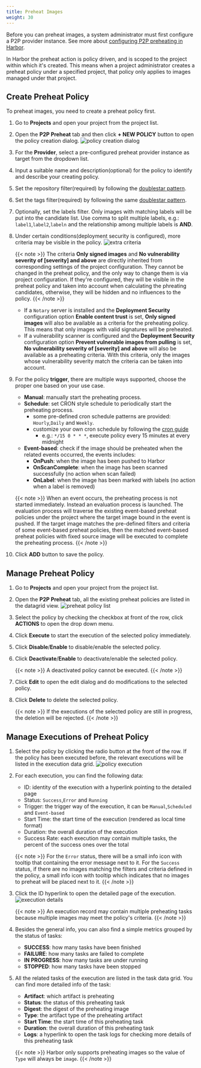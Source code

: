 ```yaml
---
title: Preheat Images
weight: 30
---
```


Before you can preheat images, a system administrator must first configure a P2P provider instance. See more about [configuring P2P preheating in Harbor](../../administration/p2p-preheat/manage-preheat-providers.md).

In Harbor the preheat action is policy driven, and is scoped to the project within which it's created. This means when a
project administrator creates a preheat policy under a specified project, that policy only applies to images managed
under that project.

## Create Preheat Policy

To preheat images, you need to create a preheat policy first.

1. Go to **Projects** and open your project from the project list.
1. Open the **P2P Preheat** tab and then click **+ NEW POLICY** button to open the policy creation dialog.
  ![policy creation dialog](../../../img/p2p-preheat/policy-creation-dialog.png)
1. For the **Provider**, select a pre-configured preheat provider instance as target from the dropdown list.
1. Input a suitable name and description(optional) for the policy to identify and describe your creating policy.
1. Set the repository filter(required) by following the [doublestar pattern](https://github.com/bmatcuk/doublestar#patterns).
1. Set the tags filter(required) by following the same [doublestar pattern](https://github.com/bmatcuk/doublestar#patterns).
1. Optionally, set the labels filter. Only images with matching labels will be put into the candidate list. Use comma
to split multiple labels, e.g.: `label1`,`label2`,`labeln` and the relationship among multiple labels is **AND**.
1. Under certain conditions(deployment security is configured), more criteria may be visible in the policy.
   ![extra criteria](../../../img/p2p-preheat/more-criteria-in-policy.png)

   {{< note >}}
   The criteria **Only signed images** and **No vulnerability severity of [severity] and above** are directly inherited
   from corresponding settings of the project configuration. They cannot be changed in the preheat policy, and the only
   way to change them is via project configuration. If they're configured, they will be visible in the preheat policy
   and taken into account when calculating the phreating candidates, otherwise, they will be hidden and no influences to the policy.
   {{< /note >}}

    - If a `Notary` server is installed and the **Deployment Security** configuration option **Enable content trust** is set,
    **Only signed images** will also be available as a criteria for the preheating policy. This means that only images
    with valid signatures will be preheated.
    - If a vulnerability scanner is configured and the **Deployment Security** configuration option
**Prevent vulnerable images from pulling** is set, **No vulnerability severity of [severity] and above**
will also be available as a preheating criteria. With this criteria, only the images whose vulnerability severity match the
criteria can be taken into account.

1. For the policy **trigger**, there are multiple ways supported, choose the proper one based on your use case.
    - **Manual**: manually start the preheating process.
    - **Schedule**: set CRON style schedule to periodically start the preheating process.
      * some pre-defined cron schedule patterns are provided: `Hourly`,`Daily` and `Weekly`.
      * customize your own cron schedule by following the [cron guide](https://en.wikipedia.org/wiki/Cron)
        - e.g.: `*/15 0 * * *`, execute policy every 15 minutes at every midnight
    - **Event-based**: check if the image should be preheated when the related events occurred, the events includes:
      * **OnPush**: when the image has been pushed to Harbor
      * **OnScanComplete**: when the image has been scanned successfully (no action when scan failed)
      * **OnLabel**: when the image has been marked with labels (no action when a label is removed)

   {{< note >}}
   When an event occurs, the preheating process is not started immediately. Instead an evaluation process is launched.
   The evaluation process will traverse the existing event-based preheat policies under the project where the target
   image bound in the event is pushed. If the target image matches the pre-defined filters and criteria of some
   event-based preheat policies, then the matched event-based preheat policies with fixed source image will be executed
   to complete the preheating process.
   {{< /note >}}

1. Click **ADD** button to save the policy.

## Manage Preheat Policy

1. Go to **Projects** and open your project from the project list.
1. Open the **P2P Preheat** tab, all the existing preheat policies are listed in the datagrid view.
   ![preheat policy list](../../../img/p2p-preheat/policy-list.png)
1. Select the policy by checking the checkbox at front of the row, click **ACTIONS** to open the drop down menu.
1. Click **Execute** to start the execution of the selected policy immediately.
1. Click **Disable**/**Enable** to disable/enable the selected policy.
1. Click **Deactivate**/**Enable** to deactivate/enable the selected policy.


   {{< note >}}
   A deactivated policy cannot be executed.
   {{< /note >}}

1. Click **Edit** to open the edit dialog and do modifications to the selected policy.
1. Click **Delete** to delete the selected policy.

   {{< note >}}
   If the executions of the selected policy are still in progress, the deletion will be rejected.
   {{< /note >}}

## Manage Executions of Preheat Policy

1. Select the policy by clicking the radio button at the front of the row. If the policy has been executed before, the
relevant executions will be listed in the execution data grid.
   ![policy execution](../../../img/p2p-preheat/policy-execution.png)
1. For each execution, you can find the following data:
    - ID: identity of the execution with a hyperlink pointing to the detailed page
    - Status: `Success`,`Error` and `Running`
    - Trigger: the trigger way of the execution, it can be `Manual`,`Scheduled` and `Event-based`
    - Start Time: the start time of the execution (rendered as local time format)
    - Duration: the overall duration of the execution
    - Success Rate: each execution may contain multiple tasks, the percent of the success ones over the total

   {{< note >}}
   For the `Error` status, there will be a small info icon with tooltip that containing the error message next to it.
   For the `Success` status, if there are no images matching the filters and criteria defined in the policy, a small
   info icon with tooltip which indicates that no images to preheat will be placed next to it.
   {{< /note >}}

1. Click the ID hyperlink to open the detailed page of the execution.
   ![execution details](../../../img/p2p-preheat/execution-details.png)

   {{< note >}}
   An execution record may contain multiple preheating tasks because multiple images may meet the policy's criteria.
   {{< /note >}}

1.  Besides the general info, you can also find a simple metrics grouped by the status of tasks:
    - **SUCCESS**: how many tasks have been finished
    - **FAILURE**: how many tasks are failed to complete
    - **IN PROGRESS**: how many tasks are under running
    - **STOPPED**: how many tasks have been stopped
1. All the related tasks of the execution are listed in the task data grid. You can find more detailed info of the task:
    - **Artifact**: which artifact is preheating
    - **Status**: the status of this preheating task
    - **Digest**: the digest of the preheating image
    - **Type**: the artifact type of the preheating artifact
    - **Start Time**: the start time of this preheating task
    - **Duration**: the overall duration of this preheating task
    - **Logs**: a hyperlink to open the task logs for checking more details of this preheating task

   {{< note >}}
   Harbor only supports preheating images so the value of `Type` will always be `image`.
   {{< /note >}}
